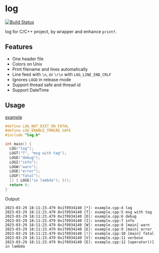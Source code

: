# log

[![Build Status](https://github.com/shuai132/LOG/workflows/build/badge.svg)](https://github.com/shuai132/LOG/actions?workflow=build)

log for C/C++ project, by wrapper and enhance `printf`.

## Features

* One header file
* Colors on Unix
* Print filename and lines automatically
* Line feed with `\n`, or `\r\n` with `LOG_LINE_END_CRLF`
* Ignores `LOGD` in release mode
* Support thread safe and thread id
* Support DateTime

## Usage

[example](example.cpp)

```c
#define LOG_NOT_EXIT_ON_FATAL
#define LOG_ENABLE_THREAD_SAFE
#include "log.h"

int main() {
  LOG("log");
  LOGT("T", "msg with tag");
  LOGD("debug");
  LOGI("info");
  LOGW("warn");
  LOGE("error");
  LOGF("fatal");
  [] { LOGE("in lambda"); }();
  return 0;
}
```

Output:

```text
2023-03-29 18:11:23.479 0x1f8934140 [*]: example.cpp:4 log
2023-03-29 18:11:23.479 0x1f8934140 [T]: example.cpp:5 msg with tag
2023-03-29 18:11:23.479 0x1f8934140 [D]: example.cpp:6 debug
2023-03-29 18:11:23.479 0x1f8934140 [I]: example.cpp:7 info
2023-03-29 18:11:23.479 0x1f8934140 [W]: example.cpp:8 [main] warn
2023-03-29 18:11:23.479 0x1f8934140 [E]: example.cpp:9 [main] error
2023-03-29 18:11:23.479 0x1f8934140 [!]: example.cpp:10 [main] fatal
2023-03-29 18:11:23.479 0x1f8934140 [V]: example.cpp:11 verbose
2023-03-29 18:11:23.479 0x1f8934140 [E]: example.cpp:12 [operator()] in lambda
```
